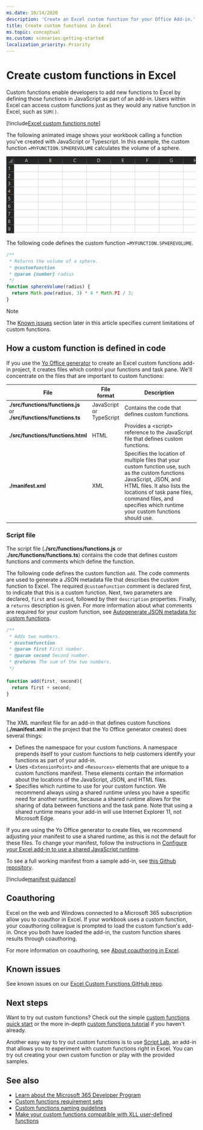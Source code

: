 ```yaml
---
ms.date: 10/14/2020
description: 'Create an Excel custom function for your Office Add-in.'
title: Create custom functions in Excel
ms.topic: conceptual
ms.custom: scenarios:getting-started
localization_priority: Priority
---
```

# Create custom functions in Excel

Custom functions enable developers to add new functions to Excel by defining those functions in JavaScript as part of an add-in. Users within Excel can access custom functions just as they would any native function in Excel, such as `SUM()`.

[!include[Excel custom functions note](../includes/excel-custom-functions-note.md)]

The following animated image shows your workbook calling a function you've created with JavaScript or Typescript. In this example, the custom function `=MYFUNCTION.SPHEREVOLUME` calculates the volume of a sphere.

<img alt="animated image showing an end user inserting the MYFUNCTION.SPHEREVOLUME custom function into a cell of an Excel worksheet" src="../images/SphereVolumeNew.gif" />

The following code defines the custom function `=MYFUNCTION.SPHEREVOLUME`.

```js
/**
 * Returns the volume of a sphere.
 * @customfunction
 * @param {number} radius
 */
function sphereVolume(radius) {
  return Math.pow(radius, 3) * 4 * Math.PI / 3;
}
```

> [!NOTE]
> The [Known issues](#known-issues) section later in this article specifies current limitations of custom functions.

## How a custom function is defined in code

If you use the [Yo Office generator](https://github.com/OfficeDev/generator-office) to create an Excel custom functions add-in project, it creates files which control your functions and task pane. We'll concentrate on the files that are important to custom functions:

| File | File format | Description |
|------|-------------|-------------|
| **./src/functions/functions.js**<br/>or<br/>**./src/functions/functions.ts** | JavaScript<br/>or<br/>TypeScript | Contains the code that defines custom functions. |
| **./src/functions/functions.html** | HTML | Provides a &lt;script&gt; reference to the JavaScript file that defines custom functions. |
| **./manifest.xml** | XML | Specifies the location of multiple files that your custom function use, such as the custom functions JavaScript, JSON, and HTML files. It also lists the locations of task pane files, command files, and specifies which runtime your custom functions should use. |

### Script file

The script file (**./src/functions/functions.js** or **./src/functions/functions.ts**) contains the code that defines custom functions and comments which define the function.

The following code defines the custom function `add`. The code comments are used to generate a JSON metadata file that describes the custom function to Excel. The required `@customfunction` comment is declared first, to indicate that this is a custom function. Next, two parameters are declared, `first` and `second`, followed by their `description` properties. Finally, a `returns` description is given. For more information about what comments are required for your custom function, see [Autogenerate JSON metadata for custom functions](custom-functions-json-autogeneration.md).

```js
/**
 * Adds two numbers.
 * @customfunction 
 * @param first First number.
 * @param second Second number.
 * @returns The sum of the two numbers.
 */

function add(first, second){
  return first + second;
}
```

### Manifest file

The XML manifest file for an add-in that defines custom functions (**./manifest.xml** in the project that the Yo Office generator creates) does several things:

- Defines the namespace for your custom functions. A namespace prepends itself to your custom functions to help customers identify your functions as part of your add-in.
- Uses `<ExtensionPoint>` and `<Resources>` elements that are unique to a custom functions manifest. These elements contain the information about the locations of the JavaScript, JSON, and HTML files.
- Specifies which runtime to use for your custom function. We recommend always using a shared runtime unless you have a specific need for another runtime, because a shared runtime allows for the sharing of data between functions and the task pane. Note that using a shared runtime means your add-in will use Internet Explorer 11, not Microsoft Edge.

If you are using the Yo Office generator to create files, we recommend adjusting your manifest to use a shared runtime, as this is not the default for these files. To change your manifest, follow the instructions in [Configure your Excel add-in to use a shared JavaScript runtime](configure-your-add-in-to-use-a-shared-runtime.md).

To see a full working manifest from a sample add-in, see [this Github repository](https://github.com/OfficeDev/PnP-OfficeAddins/blob/master/Samples/excel-shared-runtime-global-state/manifest.xml).

[!include[manifest guidance](../includes/manifest-guidance.md)]

## Coauthoring

Excel on the web and Windows connected to a Microsoft 365 subscription allow you to coauthor in Excel. If your workbook uses a custom function, your coauthoring colleague is prompted to load the custom function's add-in. Once you both have loaded the add-in, the custom function shares results through coauthoring.

For more information on coauthoring, see [About coauthoring in Excel](/office/vba/excel/concepts/about-coauthoring-in-excel).

## Known issues

See known issues on our [Excel Custom Functions GitHub repo](https://github.com/OfficeDev/Excel-Custom-Functions/issues).

## Next steps

Want to try out custom functions? Check out the simple [custom functions quick start](../quickstarts/excel-custom-functions-quickstart.md) or the more in-depth [custom functions tutorial](../tutorials/excel-tutorial-create-custom-functions.md) if you haven't already.

Another easy way to try out custom functions is to use [Script Lab](https://appsource.microsoft.com/product/office/WA104380862?src=office&corrid=1ada79ac-6392-438d-bb16-fce6994a2a7e&omexanonuid=f7b03101-ec22-4270-a274-bcf16c762039&referralurl=https%3a%2f%2fgithub.com%2fofficedev%2fscript-lab), an add-in that allows you to experiment with custom functions right in Excel. You can try out creating your own custom function or play with the provided samples.

## See also 
* [Learn about the Microsoft 365 Developer Program](https://developer.microsoft.com/microsoft-365/dev-program)
* [Custom functions requirement sets](custom-functions-requirement-sets.md)
* [Custom functions naming guidelines](custom-functions-naming.md)
* [Make your custom functions compatible with XLL user-defined functions](make-custom-functions-compatible-with-xll-udf.md)
